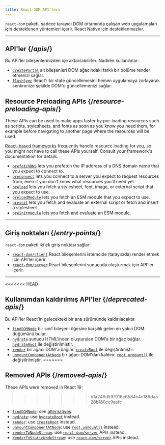 ```yaml
---
title: React DOM API'leri
---
```


<Intro>

`react-dom` paketi, sadece tarayıcı DOM ortamında çalışan web uygulamaları için desteklenen yöntemleri içerir. React Native için desteklenmezler.

</Intro>

---

## API'ler {/*apis*/}

Bu API'ler bileşenlerinizden içe aktarılabilirler. Nadiren kullanılırlar:

* [`createPortal`](/reference/react-dom/createPortal) alt bileşenleri DOM ağacındaki farklı bir bölüme render etmenizi sağlar.
* [`flushSync`](/reference/react-dom/flushSync) React'i bir state güncellemesini hemen uygulamaya zorlayarak senkronize şekilde DOM'u güncellemenizi sağlar.

## Resource Preloading APIs {/*resource-preloading-apis*/}

These APIs can be used to make apps faster by pre-loading resources such as scripts, stylesheets, and fonts as soon as you know you need them, for example before navigating to another page where the resources will be used.

[React-based frameworks](/learn/start-a-new-react-project) frequently handle resource loading for you, so you might not have to call these APIs yourself. Consult your framework's documentation for details.

* [`prefetchDNS`](/reference/react-dom/prefetchDNS) lets you prefetch the IP address of a DNS domain name that you expect to connect to.
* [`preconnect`](/reference/react-dom/preconnect) lets you connect to a server you expect to request resources from, even if you don't know what resources you'll need yet.
* [`preload`](/reference/react-dom/preload) lets you fetch a stylesheet, font, image, or external script that you expect to use.
* [`preloadModule`](/reference/react-dom/preloadModule) lets you fetch an ESM module that you expect to use.
* [`preinit`](/reference/react-dom/preinit) lets you fetch and evaluate an external script or fetch and insert a stylesheet.
* [`preinitModule`](/reference/react-dom/preinitModule) lets you fetch and evaluate an ESM module.

---

## Giriş noktaları {/*entry-points*/}

`react-dom` paketi iki ek giriş noktası sağlar:

* [`react-dom/client`](/reference/react-dom/client) React bileşenlerini istemcide (tarayıcıda) render etmek için API'ler içerir.
* [`react-dom/server`](/reference/react-dom/server) React bileşenlerini sunucuda oluşturmak için API'ler içerir.

---

<<<<<<< HEAD
## Kullanımdan kaldırılmış API'ler {/*deprecated-apis*/}

<Deprecated>

Bu API'ler React'in gelecekteki bir ana sürümünde kaldırılacaktır.

</Deprecated>

* [`findDOMNode`](/reference/react-dom/findDOMNode) bir sınıf bileşeni öğesine karşılık gelen en yakın DOM düğümünü bulur.
* [`hydrate`](/reference/react-dom/hydrate) sunucu HTML'inden oluşturulan DOM'a bir ağaç bağlar. [`hydrateRoot`](/reference/react-dom/client/hydrateRoot) ile değiştirilmiştir.
* [`render`](/reference/react-dom/render) bir ağacı DOM'a bağlar. [`createRoot`](/reference/react-dom/client/createRoot) ile değiştirilmiştir.
* [`unmountComponentAtNode`](/reference/react-dom/unmountComponentAtNode) bir ağacı DOM'dan kaldırır. [`root.unmount()`](/reference/react-dom/client/createRoot#root-unmount) ile değiştirilmiştir.
=======
## Removed APIs {/*removed-apis*/}

These APIs were removed in React 19:
>>>>>>> b1a249d597016c6584e4c186daa28b180cc9aafc

* [`findDOMNode`](https://18.react.dev/reference/react-dom/findDOMNode): see [alternatives](https://18.react.dev/reference/react-dom/findDOMNode#alternatives).
* [`hydrate`](https://18.react.dev/reference/react-dom/hydrate): use [`hydrateRoot`](/reference/react-dom/client/hydrateRoot) instead.
* [`render`](https://18.react.dev/reference/react-dom/render): use [`createRoot`](/reference/react-dom/client/createRoot) instead.
* [`unmountComponentAtNode`](/reference/react-dom/unmountComponentAtNode): use [`root.unmount()`](/reference/react-dom/client/createRoot#root-unmount) instead.
* [`renderToNodeStream`](https://18.react.dev/reference/react-dom/server/renderToNodeStream): use [`react-dom/server`](/reference/react-dom/server) APIs instead.
* [`renderToStaticNodeStream`](https://18.react.dev/reference/react-dom/server/renderToStaticNodeStream): use [`react-dom/server`](/reference/react-dom/server) APIs instead.
